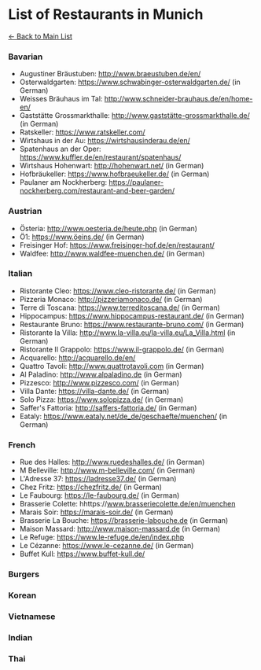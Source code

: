 # List of Restaurants in Munich
[<- Back to Main List](./README.md)

### Bavarian

* Augustiner Bräustuben: http://www.braeustuben.de/en/
* Osterwaldgarten: https://www.schwabinger-osterwaldgarten.de/ (in German)
* Weisses Bräuhaus im Tal: http://www.schneider-brauhaus.de/en/home-en/
* Gaststätte Grossmarkthalle: http://www.gaststätte-grossmarkthalle.de/ (in German)
* Ratskeller: https://www.ratskeller.com/
* Wirtshaus in der Au: https://wirtshausinderau.de/en/
* Spatenhaus an der Oper: https://www.kuffler.de/en/restaurant/spatenhaus/
* Wirtshaus Hohenwart: http://hohenwart.net/ (in German)
* Hofbräukeller: https://www.hofbraeukeller.de/ (in German)
* Paulaner am Nockherberg: https://paulaner-nockherberg.com/restaurant-and-beer-garden/

### Austrian

* Österia: http://www.oesteria.de/heute.php (in German)
* Ö1: https://www.öeins.de/ (in German)
* Freisinger Hof: https://www.freisinger-hof.de/en/restaurant/
* Waldfee: http://www.waldfee-muenchen.de/ (in German)


### Italian

* Ristorante Cleo: https://www.cleo-ristorante.de/ (in German)
* Pizzeria Monaco: http://pizzeriamonaco.de/ (in German)
* Terre di Toscana: https://www.terreditoscana.de/ (in German)
* Hippocampus: https://www.hippocampus-restaurant.de/ (in German)
* Restaurante Bruno: https://www.restaurante-bruno.com/ (in German)
* Ristorante la Villa: http://www.la-villa.eu/la-villa.eu/La_Villa.html (in German)
* Ristorante Il Grappolo: https://www.il-grappolo.de/ (in German)
* Acquarello: http://acquarello.de/en/
* Quattro Tavoli: http://www.quattrotavoli.com (in German)
* Al Paladino: http://www.alpaladino.de (in German)
* Pizzesco: http://www.pizzesco.com/ (in German)
* Villa Dante: https://villa-dante.de/ (in German)
* Solo Pizza: https://www.solopizza.de/ (in German)
* Saffer's Fattoria: http://saffers-fattoria.de/ (in German)
* Eataly: https://www.eataly.net/de_de/geschaefte/muenchen/ (in German)

### French

* Rue des Halles: http://www.ruedeshalles.de/ (in German)
* M Belleville: http://www.m-belleville.com/ (in German)
* L'Adresse 37: https://ladresse37.de/ (in German)
* Chez Fritz: https://chezfritz.de/ (in German)
* Le Faubourg: https://le-faubourg.de/ (in German)
* Brasserie Colette: hhttps://www.brasseriecolette.de/en/muenchen
* Marais Soir: https://marais-soir.de/ (in German)
* Brasserie La Bouche: https://brasserie-labouche.de (in German)
* Maison Massard: http://www.maison-massard.de (in German)
* Le Refuge: https://www.le-refuge.de/en/index.php
* Le Cézanne: https://www.le-cezanne.de/ (in German)
* Buffet Kull: https://www.buffet-kull.de/ 

### Burgers

### Korean

### Vietnamese

### Indian

### Thai

